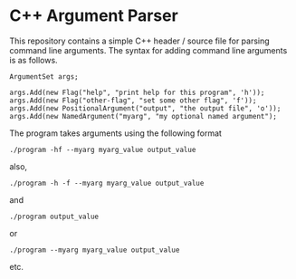 C++ Argument Parser
===================

This repository contains a simple C++ header / source file for parsing command
line arguments.  The syntax for adding command line arguments is as follows.

    ArgumentSet args;

    args.Add(new Flag("help", "print help for this program", 'h'));
    args.Add(new Flag("other-flag", "set some other flag", 'f'));
    args.Add(new PositionalArgument("output", "the output file", 'o'));
    args.Add(new NamedArgument("myarg", "my optional named argument");

The program takes arguments using the following format

    ./program -hf --myarg myarg_value output_value

also,

    ./program -h -f --myarg myarg_value output_value

and

    ./program output_value

or
    
    ./program --myarg myarg_value output_value
    
etc. 
